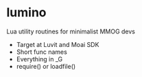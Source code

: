 lumino
======


Lua utility routines for minimalist MMOG devs
 - Target at Luvit and Moai SDK
 - Short func names
 - Everything in _G
 - require() or loadfile()
 

